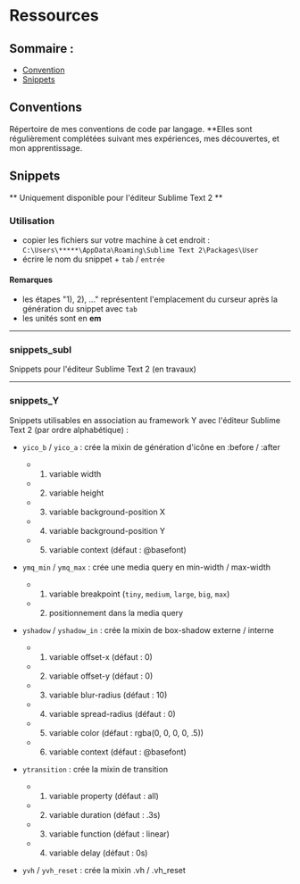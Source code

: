 # Ressources

## Sommaire : 

* [Convention](#conventions)
* [Snippets](#snipets)

## Conventions

Répertoire de mes conventions de code par langage. **Elles sont régulièrement complétées suivant mes expériences, mes découvertes, et mon apprentissage.

## Snippets

** Uniquement disponible pour l'éditeur Sublime Text 2 **

### Utilisation

* copier les fichiers sur votre machine à cet endroit : `C:\Users\*****\AppData\Roaming\Sublime Text 2\Packages\User`
* écrire le nom du snippet + `tab` / `entrée`

#### Remarques

* les étapes "1), 2), ..." représentent l'emplacement du curseur après la génération du snippet avec `tab`
* les unités sont en **em**

___

### snippets_subl

Snippets pour l'éditeur Sublime Text 2 (en travaux)

___

### snippets_Y

Snippets utilisables en association au framework Y avec l'éditeur Sublime Text 2 (par ordre alphabétique) : 

* `yico_b` / `yico_a` : crée la mixin de génération d'icône en :before / :after
	* 1) variable width
	* 2) variable height
	* 3) variable background-position X
	* 4) variable background-position Y
	* 5) variable context (défaut : @basefont)

* `ymq_min` / `ymq_max` : crée une media query en min-width / max-width
	* 1) variable breakpoint (`tiny`, `medium`, `large`, `big`, `max`)
	* 2) positionnement dans la media query

* `yshadow` / `yshadow_in` : crée la mixin de box-shadow externe / interne
	* 1) variable offset-x (défaut : 0)
	* 2) variable offset-y (défaut : 0)
	* 3) variable blur-radius (défaut : 10)
	* 4) variable spread-radius (défaut : 0)
	* 5) variable color (défaut : rgba(0, 0, 0, 0, .5))
	* 6) variable context (défaut : @basefont)

* `ytransition` : crée la mixin de transition
	* 1) variable property (défaut : all)
	* 2) variable duration (défaut : .3s)
	* 3) variable function (défaut : linear)
	* 4) variable delay (défaut : 0s)

* `yvh` / `yvh_reset` : crée la mixin .vh / .vh_reset
